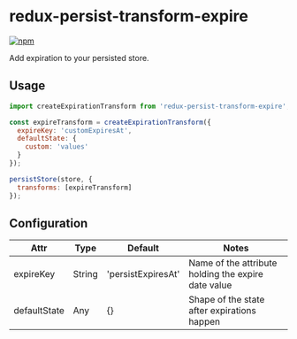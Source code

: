 # redux-persist-transform-expire

[![npm](https://img.shields.io/npm/v/redux-persist-transform-expire.svg?maxAge=2592000&style=flat-square)](https://www.npmjs.com/package/redux-persist-transform-expire)

Add expiration to your persisted store.

## Usage

```js
import createExpirationTransform from 'redux-persist-transform-expire';

const expireTransform = createExpirationTransform({
  expireKey: 'customExpiresAt',
  defaultState: {
    custom: 'values'
  }
});

persistStore(store, {
  transforms: [expireTransform]
});

```
## Configuration

| Attr         | Type   | Default            | Notes                                               |
| ------------ | ------ | ------------------ | --------------------------------------------------- |
| expireKey    | String | 'persistExpiresAt' | Name of the attribute holding the expire date value |
| defaultState | Any    | {}                 | Shape of the state after expirations happen         |

